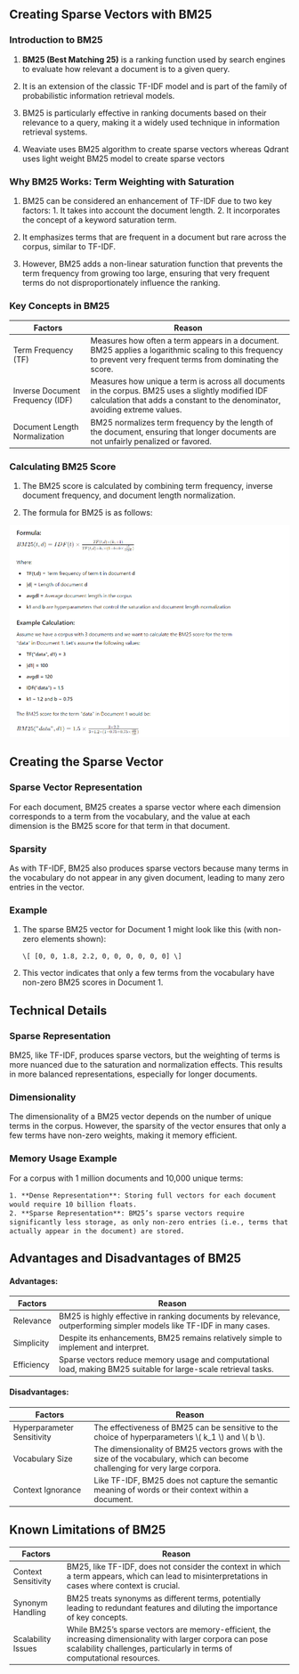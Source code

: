 ## Creating Sparse Vectors with BM25

### Introduction to BM25

1. **BM25 (Best Matching 25)** is a ranking function used by search engines to
   evaluate how relevant a document is to a given query.

2. It is an extension of the classic TF-IDF model and is part of the family of
   probabilistic information retrieval models.

3. BM25 is particularly effective in ranking documents based on their relevance
   to a query, making it a widely used technique in information retrieval
   systems.

4. Weaviate uses BM25 algorithm to create sparse vectors whereas Qdrant uses
   light weight BM25 model to create sparse vectors

### Why BM25 Works: Term Weighting with Saturation

1. BM25 can be considered an enhancement of TF-IDF due to two key factors: 1. It
   takes into account the document length. 2. It incorporates the concept of a
   keyword saturation term.

2. It emphasizes terms that are frequent in a document but rare across the
   corpus, similar to TF-IDF.

3. However, BM25 adds a non-linear saturation function that prevents the term
   frequency from growing too large, ensuring that very frequent terms do not
   disproportionately influence the ranking.

### Key Concepts in BM25

<table class="table-size-for-cloud-services">
    <thead>
        <tr>
            <th>Factors</th>
            <th>Reason</th>
        </tr>
    </thead>
    <tbody>
        <tr>
            <td><span class="custom-header">Term Frequency (TF)</span></td>
            <td>Measures how often a term appears in a document. BM25 applies a logarithmic scaling to this frequency to prevent very frequent terms from dominating the score.</td>
        </tr>
        <tr>
            <td><span class="custom-header">Inverse Document Frequency (IDF)</span></td>
            <td>Measures how unique a term is across all documents in the corpus. BM25 uses a slightly modified IDF calculation that adds a constant to the denominator, avoiding extreme values.</td>
        </tr>
        <tr>
            <td><span class="custom-header">Document Length Normalization</span></td>
            <td>BM25 normalizes term frequency by the length of the document, ensuring that longer documents are not unfairly penalized or favored.</td>
        </tr>
    </tbody>
</table>

### Calculating BM25 Score

1. The BM25 score is calculated by combining term frequency, inverse document
   frequency, and document length normalization.

2. The formula for BM25 is as follows:

![image.png](./img/BM25.png)

## Creating the Sparse Vector

### Sparse Vector Representation

For each document, BM25 creates a sparse vector where each dimension corresponds
to a term from the vocabulary, and the value at each dimension is the BM25 score
for that term in that document.

### Sparsity

As with TF-IDF, BM25 also produces sparse vectors because many terms in the
vocabulary do not appear in any given document, leading to many zero entries in
the vector.

### Example

1.  The sparse BM25 vector for Document 1 might look like this (with non-zero
    elements shown):

        \[ [0, 0, 1.8, 2.2, 0, 0, 0, 0, 0, 0] \]

2.  This vector indicates that only a few terms from the vocabulary have
    non-zero BM25 scores in Document 1.

## Technical Details

### Sparse Representation

BM25, like TF-IDF, produces sparse vectors, but the weighting of terms is more
nuanced due to the saturation and normalization effects. This results in more
balanced representations, especially for longer documents.

### Dimensionality

The dimensionality of a BM25 vector depends on the number of unique terms in the
corpus. However, the sparsity of the vector ensures that only a few terms have
non-zero weights, making it memory efficient.

### Memory Usage Example

For a corpus with 1 million documents and 10,000 unique terms:

    1. **Dense Representation**: Storing full vectors for each document would require 10 billion floats.
    2. **Sparse Representation**: BM25’s sparse vectors require significantly less storage, as only non-zero entries (i.e., terms that actually appear in the document) are stored.

## Advantages and Disadvantages of BM25

#### **Advantages:**

<table class="table-size-for-cloud-services">
    <thead>
        <tr>
            <th>Factors</th>
            <th>Reason</th>
        </tr>
    </thead>
    <tbody>
        <tr>
            <td><span class="custom-header">Relevance</span></td>
            <td>BM25 is highly effective in ranking documents by relevance, outperforming simpler models like TF-IDF in many cases.</td>
        </tr>
        <tr>
            <td><span class="custom-header">Simplicity</span></td>
            <td>Despite its enhancements, BM25 remains relatively simple to implement and interpret.</td>
        </tr>
        <tr>
            <td><span class="custom-header">Efficiency</span></td>
            <td>Sparse vectors reduce memory usage and computational load, making BM25 suitable for large-scale retrieval tasks.</td>
        </tr>
    </tbody>
</table>

#### **Disadvantages:**

<table class="table-size-for-cloud-services">
    <thead>
        <tr>
            <th>Factors</th>
            <th>Reason</th>
        </tr>
    </thead>
    <tbody>
        <tr>
            <td><span class="custom-header">Hyperparameter Sensitivity</span></td>
            <td>The effectiveness of BM25 can be sensitive to the choice of hyperparameters \( k_1 \) and \( b \).</td>
        </tr>
        <tr>
            <td><span class="custom-header">Vocabulary Size</span></td>
            <td>The dimensionality of BM25 vectors grows with the size of the vocabulary, which can become challenging for very large corpora.</td>
        </tr>
        <tr>
            <td><span class="custom-header">Context Ignorance</span></td>
            <td>Like TF-IDF, BM25 does not capture the semantic meaning of words or their context within a document.</td>
        </tr>
    </tbody>
</table>

## Known Limitations of BM25

<table class="table-size-for-cloud-services">
    <thead>
        <tr>
            <th>Factors</th>
            <th>Reason</th>
        </tr>
    </thead>
    <tbody>
        <tr>
            <td><span class="custom-header">Context Sensitivity</span></td>
            <td>BM25, like TF-IDF, does not consider the context in which a term appears, which can lead to misinterpretations in cases where context is crucial.</td>
        </tr>
        <tr>
            <td><span class="custom-header">Synonym Handling</span></td>
            <td>BM25 treats synonyms as different terms, potentially leading to redundant features and diluting the importance of key concepts.</td>
        </tr>
        <tr>
            <td><span class="custom-header">Scalability Issues</span></td>
            <td>While BM25’s sparse vectors are memory-efficient, the increasing dimensionality with larger corpora can pose scalability challenges, particularly in terms of computational resources.</td>
        </tr>
    </tbody>
</table>
